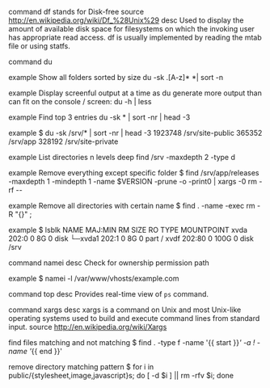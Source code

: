 
command df
  stands for Disk-free
  source http://en.wikipedia.org/wiki/Df_%28Unix%29
  desc Used to display the amount of available disk space for filesystems on which the invoking user has appropriate read access. df is usually implemented by reading the mtab file or using statfs.

command du

example Show all folders sorted by size
  du -sk .[A-z]* *| sort -n

example Display screenful output at a time as du generate more output than can fit on the console / screen:
  du -h | less

example Find top 3 entries
  du -sk * | sort -nr | head -3

example
  $ du -sk /srv/* | sort -nr | head -3
  1923748  /srv/site-public
  365352  /srv/app
  328192  /srv/site-private

example List directories n levels deep
  find /srv -maxdepth 2 -type d

example Remove everything except specific folder
  $ find /srv/app/releases -maxdepth 1 -mindepth 1 -name $VERSION -prune -o -print0 | xargs -0 rm -rf --

example Remove all directories with certain name
  $ find . -name <name> -exec rm -R "{}" \;

example
  $ lsblk
  NAME    MAJ:MIN RM   SIZE RO TYPE MOUNTPOINT
  xvda    202:0    0     8G  0 disk 
  └─xvda1 202:1    0     8G  0 part /
  xvdf    202:80   0   100G  0 disk /srv

command namei
  desc Check for ownership permission path

example
  $ namei -l /var/www/vhosts/example.com

command top
  desc Provides real-time view of `ps` command.
  
command xargs
  desc xargs is a command on Unix and most Unix-like operating systems used to build and execute command lines from standard input.
  source http://en.wikipedia.org/wiki/Xargs

find
  files
    matching and not matching
      $ find . -type f -name '{{ start }}*' -a ! -name '*{{ end }}'

remove
  directory
    matching pattern
      $ for i in public/{stylesheet,image,javascript}s; do [ -d $i ] || rm -rfv $i; done
